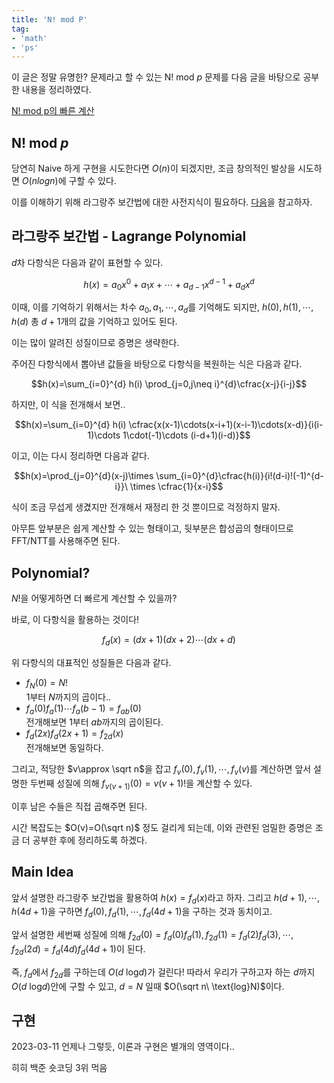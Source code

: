 ```yaml
---
title: 'N! mod P'
tag:
- 'math'
- 'ps'
---
```


이 글은 정말 유명한? 문제라고 할 수 있는 $\text{N}!\ \text{mod}\ p$ 문제를 다음 글을 바탕으로 공부한 내용을 정리하였다.

[N! mod p의 빠른 계산](https://infossm.github.io/blog/2019/09/17/fast-factorial-calculation/)

## $\text{N}!\ \text{mod}\ p$

당연히 Naive 하게 구현을 시도한다면 $O(n)$이 되겠지만, 조금 창의적인 발상을 시도하면 $O(nlogn)$에 구할 수 있다.

이를 이해하기 위해 라그랑주 보간법에 대한 사전지식이 필요하다. [다음](https://en.wikipedia.org/wiki/Lagrange_polynomial)을 참고하자.

## 라그랑주 보간법 - Lagrange Polynomial

$d$차 다항식은 다음과 같이 표현할 수 있다.

$$h(x)=a_0x^0+a_1x+\cdots+a_{d-1}x^{d-1}+a_dx^d$$

이때, 이를 기억하기 위해서는 차수 $a_0,a_1,\cdots,a_d$를 기억해도 되지만, $h(0),h(1),\cdots,h(d)$ 총 $d+1$개의 값을 기억하고 있어도 된다.

이는 많이 알려진 성질이므로 증명은 생략한다.

주어진 다항식에서 뽑아낸 값들을 바탕으로 다항식을 복원하는 식은 다음과 같다.

$$h(x)=\sum_{i=0}^{d} h(i) \prod_{j=0,j\neq i}^{d}\cfrac{x-j}{i-j}$$

하지만, 이 식을 전개해서 보면..

$$h(x)=\sum_{i=0}^{d} h(i) \cfrac{x(x-1)\cdots(x-i+1)(x-i-1)\cdots(x-d)}{i(i-1)\cdots 1\cdot(-1)\cdots (i-d+1)(i-d)}$$

이고, 이는 다시 정리하면 다음과 같다.

$$h(x)=\prod_{j=0}^{d}(x-j)\times \sum_{i=0}^{d}\cfrac{h(i)}{i!(d-i)!(-1)^{d-i}}\ \times \cfrac{1}{x-i}$$

식이 조금 무섭게 생겼지만 전개해서 재정리 한 것 뿐이므로 걱정하지 말자.

아무튼 앞부분은 쉽게 계산할 수 있는 형태이고, 뒷부분은 합성곱의 형태이므로 FFT/NTT를 사용해주면 된다. 

## Polynomial?

$N!$을 어떻게하면 더 빠르게 계산할 수 있을까?

바로, 이 다항식을 활용하는 것이다!

$$f_d(x)=(dx+1)(dx+2)\cdots(dx+d)$$

위 다항식의 대표적인 성질들은 다음과 같다.

* $f_N(0)=N!$  
1부터 $N$까지의 곱이다..
* $f_a(0)f_a(1)\cdots f_a(b-1)=f_{ab}(0)$  
전개해보면 $1$부터 $ab$까지의 곱이된다.
* $f_d(2x)f_d(2x+1)=f_{2d}(x)$  
전개해보면 동일하다.

그리고, 적당한 $v\approx \sqrt n$을 잡고 $f_v(0),f_v(1),\cdots,f_v(v)$를 계산하면 앞서 설명한 두번째 성질에 의해 $f_{v(v+1)}(0)=v(v+1)!$을 계산할 수 있다.

이후 남은 수들은 직접 곱해주면 된다.

시간 복잡도는 $O(v)=O(\sqrt n)$ 정도 걸리게 되는데, 이와 관련된 엄밀한 증명은 조금 더 공부한 후에 정리하도록 하겠다.

## Main Idea

앞서 설명한 라그랑주 보간법을 활용하여 $h(x)=f_d(x)$라고 하자. 그리고 $h(d+1),\cdots,h(4d+1)$을 구하면 $f_d(0),f_d(1),\cdots,f_d(4d+1)$을 구하는 것과 동치이고.

앞서 설명한 세번째 성질에 의해 $f_{2d}(0)=f_d(0)f_d(1),f_{2d}(1)=f_d(2)f_d(3),\cdots, f_{2d}(2d)=f_d(4d)f_d(4d+1)$이 된다. 

즉, $f_d$에서 $f_{2d}$를 구하는데 $O(d\ \text{log}d)$가 걸린다! 따라서 우리가 구하고자 하는 $d$까지 $O(d\ \text{log}d)$안에 구할 수 있고, $d=N$ 일때 $O(\sqrt n\ \text{log}N)$이다.

## 구현

2023-03-11
언제나 그렇듯, 이론과 구현은 별개의 영역이다..

히히 백준 숏코딩 3위 먹음